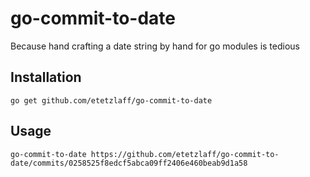 # go-commit-to-date
Because hand crafting a date string by hand for go modules is tedious

## Installation
`go get github.com/etetzlaff/go-commit-to-date`

## Usage
```
go-commit-to-date https://github.com/etetzlaff/go-commit-to-date/commits/0258525f8edcf5abca09ff2406e460beab9d1a58
```
